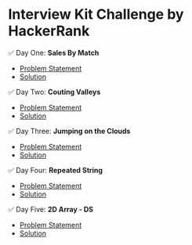 # Interview Kit Challenge by HackerRank

✅ Day One: **Sales By Match**
  - [Problem Statement](https://www.hackerrank.com/challenges/sock-merchant/problem?isFullScreen=true&h_l=interview&playlist_slugs%5B%5D=interview-preparation-kit&playlist_slugs%5B%5D=warmup)
  - [Solution](https://github.com/ericabertan/interview-kit/blob/main/sales_by_match.py)

✅ Day Two: **Couting Valleys**
  - [Problem Statement](https://www.hackerrank.com/challenges/counting-valleys/problem?isFullScreen=true&h_l=interview&playlist_slugs%5B%5D=interview-preparation-kit&playlist_slugs%5B%5D=warmup)
  - [Solution](https://github.com/ericabertan/interview-kit/blob/main/couting_valleys.py)

✅ Day Three: **Jumping on the Clouds**
  - [Problem Statement](https://www.hackerrank.com/challenges/jumping-on-the-clouds/problem?isFullScreen=true&h_l=interview&playlist_slugs%5B%5D=interview-preparation-kit&playlist_slugs%5B%5D=warmup)
  - [Solution](https://github.com/ericabertan/interview-kit/blob/main/jumping_on_the_clouds.py)

✅ Day Four: **Repeated String**
  - [Problem Statement](https://www.hackerrank.com/challenges/repeated-string/problem?isFullScreen=true&h_l=interview&playlist_slugs%5B%5D=interview-preparation-kit&playlist_slugs%5B%5D=warmup)
  - [Solution](https://github.com/ericabertan/interview-kit/blob/main/repeated_string.py)

✅ Day Five: **2D Array - DS**
- [Problem Statement](https://www.hackerrank.com/challenges/2d-array/problem?isFullScreen=true&h_l=interview&playlist_slugs%5B%5D=interview-preparation-kit&playlist_slugs%5B%5D=arrays)
- [Solution](https://github.com/ericabertan/interview-kit/blob/main/2d_arrays_ds.py)
